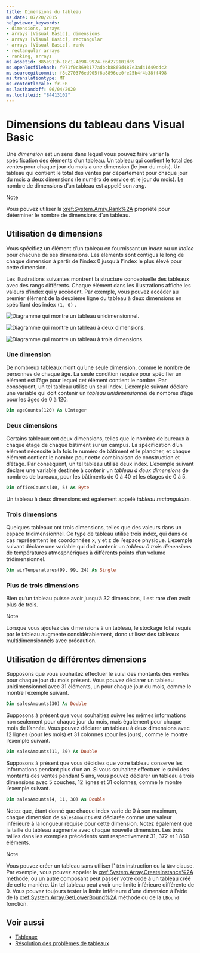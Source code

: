 ```yaml
---
title: Dimensions du tableau
ms.date: 07/20/2015
helpviewer_keywords:
- dimensions, arrays
- arrays [Visual Basic], dimensions
- arrays [Visual Basic], rectangular
- arrays [Visual Basic], rank
- rectangular arrays
- ranking, arrays
ms.assetid: 385e911b-18c1-4e98-9924-c6d279101dd9
ms.openlocfilehash: f971f0c3693177adbcb8869d487e3ad41d49ddc2
ms.sourcegitcommit: f8c270376ed905f6a8896ce0fe25b4f4b38ff498
ms.translationtype: MT
ms.contentlocale: fr-FR
ms.lasthandoff: 06/04/2020
ms.locfileid: "84413102"
---
```

# <a name="array-dimensions-in-visual-basic"></a>Dimensions du tableau dans Visual Basic

Une *dimension* est un sens dans lequel vous pouvez faire varier la spécification des éléments d’un tableau. Un tableau qui contient le total des ventes pour chaque jour du mois a une dimension (le jour du mois). Un tableau qui contient le total des ventes par département pour chaque jour du mois a deux dimensions (le numéro de service et le jour du mois). Le nombre de dimensions d’un tableau est appelé son *rang*.

> [!NOTE]
> Vous pouvez utiliser la <xref:System.Array.Rank%2A> propriété pour déterminer le nombre de dimensions d’un tableau.

## <a name="working-with-dimensions"></a>Utilisation de dimensions

Vous spécifiez un élément d’un tableau en fournissant un *index* ou un *indice* pour chacune de ses dimensions. Les éléments sont contigus le long de chaque dimension à partir de l’index 0 jusqu’à l’index le plus élevé pour cette dimension.

Les illustrations suivantes montrent la structure conceptuelle des tableaux avec des rangs différents. Chaque élément dans les illustrations affiche les valeurs d’index qui y accèdent. Par exemple, vous pouvez accéder au premier élément de la deuxième ligne du tableau à deux dimensions en spécifiant des index `(1, 0)` .

![Diagramme qui montre un tableau unidimensionnel.](./media/array-dimensions/one-dimensional-array.gif)

![Diagramme qui montre un tableau à deux dimensions.](./media/array-dimensions/two-dimensional-array.gif)

![Diagramme qui montre un tableau à trois dimensions.](./media/array-dimensions/three-dimensional-array.gif)

### <a name="one-dimension"></a>Une dimension

De nombreux tableaux n’ont qu’une seule dimension, comme le nombre de personnes de chaque âge. La seule condition requise pour spécifier un élément est l’âge pour lequel cet élément contient le nombre. Par conséquent, un tel tableau utilise un seul index. L’exemple suivant déclare une variable qui doit contenir un *tableau unidimensionnel* de nombres d’âge pour les âges de 0 à 120.

```vb
Dim ageCounts(120) As UInteger
```

### <a name="two-dimensions"></a>Deux dimensions

Certains tableaux ont deux dimensions, telles que le nombre de bureaux à chaque étage de chaque bâtiment sur un campus. La spécification d’un élément nécessite à la fois le numéro de bâtiment et le plancher, et chaque élément contient le nombre pour cette combinaison de construction et d’étage. Par conséquent, un tel tableau utilise deux index. L’exemple suivant déclare une variable destinée à contenir un *tableau à deux dimensions* de nombres de bureaux, pour les bâtiments de 0 à 40 et les étages de 0 à 5.

```vb
Dim officeCounts(40, 5) As Byte
```

Un tableau à deux dimensions est également appelé *tableau rectangulaire*.

### <a name="three-dimensions"></a>Trois dimensions

Quelques tableaux ont trois dimensions, telles que des valeurs dans un espace tridimensionnel. Ce type de tableau utilise trois index, qui dans ce cas représentent les coordonnées x, y et z de l’espace physique. L’exemple suivant déclare une variable qui doit contenir un *tableau à trois dimensions* de températures atmosphériques à différents points d’un volume tridimensionnel.

```vb
Dim airTemperatures(99, 99, 24) As Single
```

### <a name="more-than-three-dimensions"></a>Plus de trois dimensions

Bien qu’un tableau puisse avoir jusqu’à 32 dimensions, il est rare d’en avoir plus de trois.

> [!NOTE]
> Lorsque vous ajoutez des dimensions à un tableau, le stockage total requis par le tableau augmente considérablement, donc utilisez des tableaux multidimensionnels avec précaution.

## <a name="using-different-dimensions"></a>Utilisation de différentes dimensions

Supposons que vous souhaitez effectuer le suivi des montants des ventes pour chaque jour du mois présent. Vous pouvez déclarer un tableau unidimensionnel avec 31 éléments, un pour chaque jour du mois, comme le montre l’exemple suivant.

```vb
Dim salesAmounts(30) As Double
```

Supposons à présent que vous souhaitiez suivre les mêmes informations non seulement pour chaque jour du mois, mais également pour chaque mois de l’année. Vous pouvez déclarer un tableau à deux dimensions avec 12 lignes (pour les mois) et 31 colonnes (pour les jours), comme le montre l’exemple suivant.

```vb
Dim salesAmounts(11, 30) As Double
```

Supposons à présent que vous décidiez que votre tableau conserve les informations pendant plus d’un an. Si vous souhaitez effectuer le suivi des montants des ventes pendant 5 ans, vous pouvez déclarer un tableau à trois dimensions avec 5 couches, 12 lignes et 31 colonnes, comme le montre l’exemple suivant.

```vb
Dim salesAmounts(4, 11, 30) As Double
```

Notez que, étant donné que chaque index varie de 0 à son maximum, chaque dimension de `salesAmounts` est déclarée comme une valeur inférieure à la longueur requise pour cette dimension. Notez également que la taille du tableau augmente avec chaque nouvelle dimension. Les trois tailles dans les exemples précédents sont respectivement 31, 372 et 1 860 éléments.

> [!NOTE]
> Vous pouvez créer un tableau sans utiliser l' `Dim` instruction ou la `New` clause. Par exemple, vous pouvez appeler la <xref:System.Array.CreateInstance%2A> méthode, ou un autre composant peut passer votre code à un tableau créé de cette manière. Un tel tableau peut avoir une limite inférieure différente de 0. Vous pouvez toujours tester la limite inférieure d’une dimension à l’aide de la <xref:System.Array.GetLowerBound%2A> méthode ou de la `LBound` fonction.

## <a name="see-also"></a>Voir aussi

- [Tableaux](index.md)
- [Résolution des problèmes de tableaux](troubleshooting-arrays.md)
